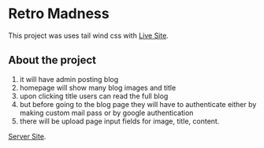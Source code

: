 # Retro Madness

This project was uses tail wind css with [Live Site]().

## About the project

1. it will have admin posting blog
2. homepage will show many blog images and title
3. upon clicking title users can read the full blog
4. but before going to the blog page they will have to authenticate either by making custom mail pass or by google authentication
5. there will be upload page input fields for image, title, content.


[Server Site]().
